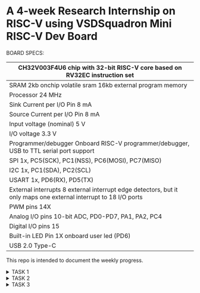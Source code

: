 # A 4-week Research Internship on RISC-V using VSDSquadron Mini RISC-V Dev Board

BOARD SPECS:

| CH32V003F4U6 chip with 32-bit RISC-V core based on RV32EC instruction set |
| ------------------------------------------------------------------------- 
| SRAM                                                                       2kb onchip volatile sram     16kb external program memory                                    |
| Processor                                                                  24 MHz                                                                                       |
| Sink Current per I/O Pin                                                   8 mA                                                                                         |
| Source Current per I/O Pin                                                 8 mA                                                                                         |
| Input voltage (nominal)                                                    5 V                                                                                          |
| I/O voltage                                                                3.3 V                                                                                        |
| Programmer/debugger                                                        Onboard RISC-V programmer/debugger, USB to TTL serial port support                           |
| SPI                                                                        1x, PC5(SCK), PC1(NSS), PC6(MOSI), PC7(MISO)                                                 |
| I2C                                                                        1x, PC1(SDA), PC2(SCL)                                                                       |
| USART                                                                      1x, PD6(RX), PD5(TX)                                                                         |
| External interrupts                                                        8 external interrupt edge detectors, but it only maps one external interrupt to 18 I/O ports |
| PWM pins                                                                   14X                                                                                          |
| Analog I/O pins                                                            10-bit ADC, PD0-PD7, PA1, PA2, PC4                                                           |
| Digital I/O pins                                                           15                                                                                           |
| Built-in LED Pin                                                           1X onboard user led (PD6)                                                                    |
| USB 2.0 Type-C                                                            
   

This repo is intended to document the weekly progress.


<details>
    <summary> TASK 1 </summary>

### The first online meet was held on 16th of Feb 2024 @6PM

1) install RISC-V GNU Toolchain 

2) install Yosys 

3) install iverilog 

4) install gtkwave

</details>	
	<details>
    <summary> TASK 2 </summary>
		
### The 2nd online meet was held on 20th of Feb 2024 @6PM

Identify Input ports, input waveforms, output ports and output waveforms for your design.

PROJECT SELECTED: Universal Asynchronous Receiver Transmitter protocol based on hardware transmitter 

# What is Universal Asynchronous Receiver Transmitter?

--> Universal asynchronous reciver / transmitter also know as UART. 
--> Protocol for exchanging serial data between two devices.
--> Uses only two wires 
    - TX to RX (each direction) 
--> Can be simplex, half duplx or full duplex 
    - Simples; in this data is sent in one direction only. 
    - half duplex; in this each side communicate but only one at a time.
    - full duplex; in this both side can transmit at the same time.
--> Data is transmitted as frames.

<img width="529" alt="image" src="https://github.com/arjitsaxena07/VSD-INTERNSHIP-/assets/83625986/89c9576f-fede-440e-a8d4-b273fa945696">

## Input Waveform 
<img width="905" alt="image" src="https://github.com/arjitsaxena07/VSD-INTERNSHIP-/assets/83625986/c217b747-4f65-49bc-89fb-d836be2ac4bc">

## Output Waveform
<img width="956" alt="image" src="https://github.com/arjitsaxena07/VSD-INTERNSHIP-/assets/83625986/dd5b2ffa-fbfb-462b-ad0a-65257a1a15eb">

</details>	
	<details>
    <summary> TASK 3 </summary>

###  The 3rd online meet was held on 22nd of Feb 2024 @6PM
Task: Basics of Functional Simulation. Upload lab snapshots from iverilog and gtkwave. 
